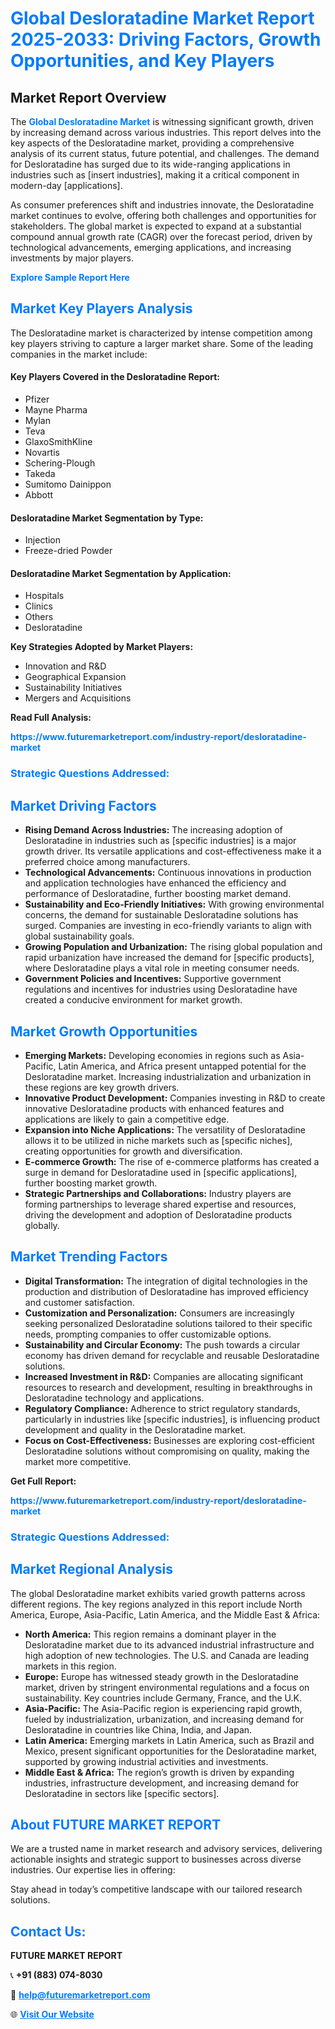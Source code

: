 <h1 style="color: #007BFF;">Global Desloratadine Market Report 2025-2033: Driving Factors, Growth Opportunities, and Key Players</h1>

<section id="overview">
<h2>Market Report Overview</h2>
<p>The <a href="https://www.futuremarketreport.com/industry-report/desloratadine-market" style="color: #007BFF; text-decoration: none;"><strong>Global Desloratadine Market</strong></a> is witnessing significant growth, driven by increasing demand across various industries. This report delves into the key aspects of the Desloratadine market, providing a comprehensive analysis of its current status, future potential, and challenges. The demand for Desloratadine has surged due to its wide-ranging applications in industries such as [insert industries], making it a critical component in modern-day [applications].</p>
<p>As consumer preferences shift and industries innovate, the Desloratadine market continues to evolve, offering both challenges and opportunities for stakeholders. The global market is expected to expand at a substantial compound annual growth rate (CAGR) over the forecast period, driven by technological advancements, emerging applications, and increasing investments by major players.</p>
</section>

<section id="overview">
<p><a href="https://www.futuremarketreport.com/request-sample/reportId=108092" style="color: #007BFF; text-decoration: none;"><strong>Explore Sample Report Here</strong></a></p>
</section>

<section id="key-players">
<h2 style="color: #007BFF;">Market Key Players Analysis</h2>
<p>The Desloratadine market is characterized by intense competition among key players striving to capture a larger market share. Some of the leading companies in the market include:</p>
<h4>Key Players Covered in the Desloratadine Report:</h4>
<ul><li>Pfizer</li><li>Mayne Pharma</li><li>Mylan</li><li>Teva</li><li>GlaxoSmithKline</li><li>Novartis</li><li>Schering-Plough</li><li>Takeda</li><li>Sumitomo Dainippon</li><li>Abbott</li></ul>
<h4>Desloratadine Market Segmentation by Type:</h4>
<ul><li>Injection</li><li>Freeze-dried Powder</li></ul>

<h4>Desloratadine Market Segmentation by Application:</h4>
<ul><li>Hospitals</li><li>Clinics</li><li>Others</li><li>Desloratadine</li></ul>
<p><strong>Key Strategies Adopted by Market Players:</strong></p>
<ul>
<li>Innovation and R&D</li>
<li>Geographical Expansion</li>
<li>Sustainability Initiatives</li>
<li>Mergers and Acquisitions</li>
</ul>
</section>

<section>
<p><strong>Read Full Analysis: </strong></p><a href="https://www.futuremarketreport.com/industry-report/desloratadine-market" style="color: #007BFF; text-decoration: none;"><strong>https://www.futuremarketreport.com/industry-report/desloratadine-market</strong></a>
<h3 style="color: #007BFF;">Strategic Questions Addressed:</h3>
</section>

<section id="driving-factors">
<h2 style="color: #007BFF;">Market Driving Factors</h2>
<ul>
<li><strong>Rising Demand Across Industries:</strong> The increasing adoption of Desloratadine in industries such as [specific industries] is a major growth driver. Its versatile applications and cost-effectiveness make it a preferred choice among manufacturers.</li>
<li><strong>Technological Advancements:</strong> Continuous innovations in production and application technologies have enhanced the efficiency and performance of Desloratadine, further boosting market demand.</li>
<li><strong>Sustainability and Eco-Friendly Initiatives:</strong> With growing environmental concerns, the demand for sustainable Desloratadine solutions has surged. Companies are investing in eco-friendly variants to align with global sustainability goals.</li>
<li><strong>Growing Population and Urbanization:</strong> The rising global population and rapid urbanization have increased the demand for [specific products], where Desloratadine plays a vital role in meeting consumer needs.</li>
<li><strong>Government Policies and Incentives:</strong> Supportive government regulations and incentives for industries using Desloratadine have created a conducive environment for market growth.</li>
</ul>
</section>

<section id="growth-opportunities">
<h2 style="color: #007BFF;">Market Growth Opportunities</h2>
<ul>
<li><strong>Emerging Markets:</strong> Developing economies in regions such as Asia-Pacific, Latin America, and Africa present untapped potential for the Desloratadine market. Increasing industrialization and urbanization in these regions are key growth drivers.</li>
<li><strong>Innovative Product Development:</strong> Companies investing in R&D to create innovative Desloratadine products with enhanced features and applications are likely to gain a competitive edge.</li>
<li><strong>Expansion into Niche Applications:</strong> The versatility of Desloratadine allows it to be utilized in niche markets such as [specific niches], creating opportunities for growth and diversification.</li>
<li><strong>E-commerce Growth:</strong> The rise of e-commerce platforms has created a surge in demand for Desloratadine used in [specific applications], further boosting market growth.</li>
<li><strong>Strategic Partnerships and Collaborations:</strong> Industry players are forming partnerships to leverage shared expertise and resources, driving the development and adoption of Desloratadine products globally.</li>
</ul>
</section>

<section id="trending-factors">
<h2 style="color: #007BFF;">Market Trending Factors</h2>
<ul>
<li><strong>Digital Transformation:</strong> The integration of digital technologies in the production and distribution of Desloratadine has improved efficiency and customer satisfaction.</li>
<li><strong>Customization and Personalization:</strong> Consumers are increasingly seeking personalized Desloratadine solutions tailored to their specific needs, prompting companies to offer customizable options.</li>
<li><strong>Sustainability and Circular Economy:</strong> The push towards a circular economy has driven demand for recyclable and reusable Desloratadine solutions.</li>
<li><strong>Increased Investment in R&D:</strong> Companies are allocating significant resources to research and development, resulting in breakthroughs in Desloratadine technology and applications.</li>
<li><strong>Regulatory Compliance:</strong> Adherence to strict regulatory standards, particularly in industries like [specific industries], is influencing product development and quality in the Desloratadine market.</li>
<li><strong>Focus on Cost-Effectiveness:</strong> Businesses are exploring cost-efficient Desloratadine solutions without compromising on quality, making the market more competitive.</li>
</ul>
</section>

<section>
<p><strong>Get Full Report: </strong></p><a href="https://www.futuremarketreport.com/industry-report/desloratadine-market" style="color: #007BFF; text-decoration: none;"><strong>https://www.futuremarketreport.com/industry-report/desloratadine-market</strong></a>
<h3 style="color: #007BFF;">Strategic Questions Addressed:</h3>
</section>


<section id="regional-analysis">
<h2 style="color: #007BFF;">Market Regional Analysis</h2>
<p>The global Desloratadine market exhibits varied growth patterns across different regions. The key regions analyzed in this report include North America, Europe, Asia-Pacific, Latin America, and the Middle East & Africa:</p>
<ul>
<li><strong>North America:</strong> This region remains a dominant player in the Desloratadine market due to its advanced industrial infrastructure and high adoption of new technologies. The U.S. and Canada are leading markets in this region.</li>
<li><strong>Europe:</strong> Europe has witnessed steady growth in the Desloratadine market, driven by stringent environmental regulations and a focus on sustainability. Key countries include Germany, France, and the U.K.</li>
<li><strong>Asia-Pacific:</strong> The Asia-Pacific region is experiencing rapid growth, fueled by industrialization, urbanization, and increasing demand for Desloratadine in countries like China, India, and Japan.</li>
<li><strong>Latin America:</strong> Emerging markets in Latin America, such as Brazil and Mexico, present significant opportunities for the Desloratadine market, supported by growing industrial activities and investments.</li>
<li><strong>Middle East & Africa:</strong> The region’s growth is driven by expanding industries, infrastructure development, and increasing demand for Desloratadine in sectors like [specific sectors].</li>
</ul>
</section>

<footer>
<h2 style="color: #007BFF;">About FUTURE MARKET REPORT</h2>
<p>We are a trusted name in market research and advisory services, delivering actionable insights and strategic support to businesses across diverse industries. Our expertise lies in offering:</p>

<p>Stay ahead in today’s competitive landscape with our tailored research solutions.</p>

<h2 style="color: #007BFF;">Contact Us:</h2>
<p><strong>FUTURE MARKET REPORT</strong></p>
<p>📞 <strong>+91 (883) 074-8030</strong></p>
<p>📧 <strong><a href="mailto:help@futuremarketreport.com" style="color: #007BFF;">help@futuremarketreport.com</a></strong></p>
<p>🌐 <strong><a href="https://www.futuremarketreport.com/" style="color: #007BFF;">Visit Our Website</a></strong></p>
</footer>